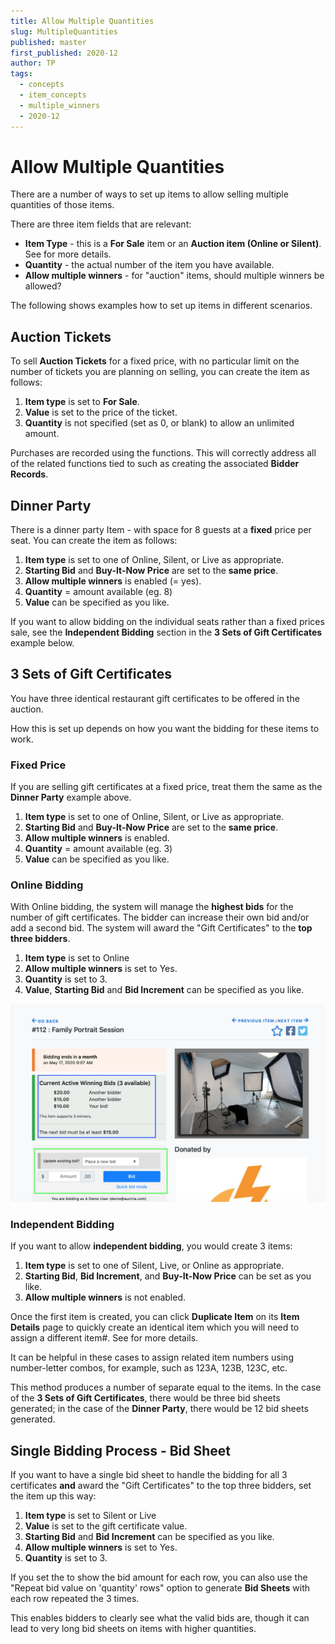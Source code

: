 ```yaml
---
title: Allow Multiple Quantities
slug: MultipleQuantities
published: master
first_published: 2020-12
author: TP
tags:
  - concepts
  - item_concepts
  - multiple_winners
  - 2020-12
---
```


# Allow Multiple Quantities <NewLoc/>

There are a number of ways to set up items to allow selling multiple quantities of those items.

There are three item fields that are relevant:

- **Item Type** - this is a **For Sale** item or an **Auction item (Online or Silent)**. See <IndexLink slug="ItemTypes"/> for more details.
- **Quantity** - the actual number of the item you have available.
- **Allow multiple winners** - for "auction" items, should multiple winners be allowed?

The following shows examples how to set up items in different scenarios.

## Auction Tickets

To sell **Auction Tickets** for a fixed price, with no particular limit on the number of tickets you are planning on selling,  you can create the item as follows:

1. **Item type** is set to **For Sale**.
2. **Value** is set to the price of the ticket.
3. **Quantity** is not specified (set as 0, or blank) to allow an unlimited amount.

Purchases are recorded using the <IndexLink slug="SellTickets"/> functions. This will correctly address all of the related functions tied to <IndexLink slug="Tickets"/> such as creating the associated **Bidder Records**.

## Dinner Party

There is a dinner party Item - with space for 8 guests at a **fixed** price per seat. You can create the item as follows:

1. **Item type** is set to one of <IndexLink slug="OnlineItems">Online</IndexLink>, <IndexLink slug="SilentItems">Silent</IndexLink>, or <IndexLink slug="LiveItems">Live</IndexLink> as appropriate.
3. **Starting Bid** and **Buy-It-Now Price** are set to the **same price**.
4. **Allow multiple winners** is enabled (= yes).
4. **Quantity** = amount available (eg. 8)
5. **Value** can be specified as you like.

If you want to allow bidding on the individual seats rather than a fixed prices sale, see the **Independent Bidding** section in the **3 Sets of Gift Certificates** example below.

## 3 Sets of Gift Certificates

You have three identical restaurant gift certificates to be offered in the auction.

How this is set up depends on how you want the bidding for these items to work.

### Fixed Price

If you are selling gift certificates at a fixed price, treat them the same as the **Dinner Party** example above.

1. **Item type** is set to one of <IndexLink slug="OnlineItems">Online</IndexLink>, <IndexLink slug="SilentItems">Silent</IndexLink>, or <IndexLink slug="LiveItems">Live</IndexLink> as appropriate.
2. **Starting Bid** and **Buy-It-Now Price** are set to the **same price**.
3. **Allow multiple winners** is enabled.
4. **Quantity** = amount available (eg. 3)
5. **Value** can be specified as you like.

### Online Bidding

With Online bidding, the system will manage the **highest bids** for the number of gift certificates.  The bidder can increase their own bid and/or add a second bid.  The system will award the "Gift Certificates" to the **top three bidders**.  

1. **Item type** is set to <IndexLink slug="OnlineItems">Online</IndexLink>
2. **Allow multiple winners** is set to Yes.
3. **Quantity** is set to 3.
4. **Value**, **Starting Bid** and **Bid Increment** can be specified as you like.

![img](./index.assets/Multiple_Winners.png)

### Independent Bidding

If you want to allow **independent bidding**, you would create 3 items:

1. **Item type** is set to one of <IndexLink slug="SilentItems">Silent</IndexLink>, <IndexLink slug="LiveItems">Live</IndexLink>, or <IndexLink slug="OnlineItems">Online</IndexLink> as appropriate.
3. **Starting Bid**, **Bid Increment**, and **Buy-It-Now Price** can be set as you like.
4. **Allow multiple winners** is not enabled.

Once the first item is created, you can click **Duplicate Item** on its **Item Details** page to quickly create an identical item which you will need to assign a different item#. See <IndexLink slug="DuplicateItem"/> for more details.

It can be helpful in these cases to assign related item numbers using number-letter combos, for example, such as 123A, 123B, 123C, etc.

This method produces a number of separate <IndexLink slug="BidSheets"/> equal to the items. In the case of the **3 Sets of Gift Certificates**, there would be three bid sheets generated; in the case of the **Dinner Party**, there would be 12 bid sheets generated.

## Single Bidding Process - Bid Sheet

If you want to have a single bid sheet to handle the bidding for all 3 certificates **and** award the "Gift Certificates" to the top three bidders, set the item up this way:

1. **Item type** is set to <IndexLink slug="SilentItems">Silent</IndexLink> or <IndexLink slug="LiveItems">Live</IndexLink>
2. **Value** is set to the gift certificate value.
3. **Starting Bid** and **Bid Increment** can be specified as you like.
4. **Allow multiple winners** is set to Yes.
5. **Quantity** is set to 3.

If you set the <IndexLink slug="BidSheets"/> to show the bid amount for each row, you can also use the "Repeat bid value on 'quantity' rows" option to generate **Bid Sheets** with each row repeated the 3 times.

This enables bidders to clearly see what the valid bids are, though it can lead to very long bid sheets on items with higher quantities.

<ChildPages/>
